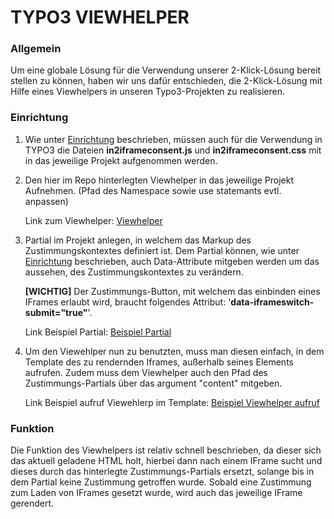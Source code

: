 # TYPO3 VIEWHELPER

### Allgemein

Um eine globale Lösung für die Verwendung unserer 2-Klick-Lösung bereit stellen zu können, haben wir uns dafür entschieden, die 2-Klick-Lösung mit Hilfe eines Viewhelpers in unseren Typo3-Projekten zu realisieren. 


### Einrichtung

1. Wie unter [Einrichtung](Einrichtung.md) beschrieben, müssen auch für die Verwendung in TYPO3 die Dateien **in2iframeconsent.js** und **in2iframeconsent.css** mit in das jeweilige Projekt aufgenommen werden. 

2. Den hier im Repo hinterlegten Viewhelper in das jeweilige Projekt Aufnehmen. (Pfad des Namespace sowie use statemants evtl. anpassen)
 
    Link zum Viewhelper: [Viewhelper](../Einrichtung_TYPO3/Viewhelper/IFrameSwitchViewHelper.php)

3. Partial im Projekt anlegen, in welchem das Markup des Zustimmungskontextes definiert ist. Dem Partial können, wie unter [Einrichtung](Einrichtung.md) beschrieben, auch Data-Attribute mitgeben werden um das aussehen, des Zustimmungskontextes zu verändern. 

   **[WICHTIG]** Der Zustimmungs-Button, mit welchem das einbinden eines IFrames erlaubt wird, braucht folgendes Attribut: '**data-iframeswitch-submit="true"**'. 

    Link Beispiel Partial:
 [Beispiel Partial](../Einrichtung_TYPO3/Partials/IframeWithVideo.html)

4. Um den Viewehlper nun zu benutzten, muss man diesen einfach, in dem Template des zu rendernden Iframes, außerhalb seines Elements aufrufen. Zudem muss dem Viewhelper auch den Pfad des Zustimmungs-Partials über das argument "content" mitgeben. 
 
   Link Beispiel aufruf Viewehlerp im Template: [Beispiel Viewhelper aufruf](../Einrichtung_TYPO3/example_call_viewhelper.html)

### Funktion

Die Funktion des Viewhelpers ist relativ schnell beschrieben, da dieser sich das aktuell geladene HTML holt, hierbei dann nach einem IFrame sucht und dieses durch das hinterlegte Zustimmungs-Partials ersetzt, solange bis in dem Partial keine Zustimmung getroffen wurde. Sobald eine Zustimmung zum Laden von IFrames gesetzt wurde, wird auch das jeweilige IFrame gerendert.
